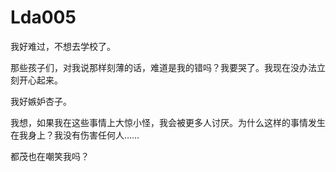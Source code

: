 # Lda005

我好难过，不想去学校了。



那些孩子们，对我说那样刻薄的话，难道是我的错吗？我要哭了。我现在没办法立刻开心起来。



我好嫉妒杏子。



我想，如果我在这些事情上大惊小怪，我会被更多人讨厌。为什么这样的事情发生在我身上？我没有伤害任何人……



都茂也在嘲笑我吗？